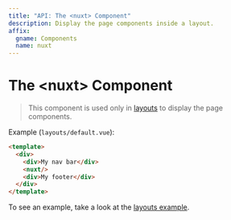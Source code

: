 ```yaml
---
title: "API: The <nuxt> Component"
description: Display the page components inside a layout.
affix:
  gname: Components
  name: nuxt
---
```


# The &lt;nuxt&gt; Component

> This component is used only in [layouts](/guide/views#layouts) to display the page components.

Example (`layouts/default.vue`):

```html
<template>
  <div>
    <div>My nav bar</div>
    <nuxt/>
    <div>My footer</div>
  </div>
</template>
```

To see an example, take a look at the [layouts example](/examples/layouts).
